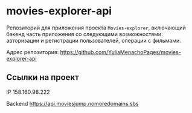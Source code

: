 # movies-explorer-api

Репозиторий для приложения проекта `Movies-explorer`, включающий бэкенд часть приложения со следующими возможностями: авторизации и регистрации пользователей, операции с фильмами. 

Адрес репозитория: https://github.com/YuliaMenachoPages/movies-explorer-api

## Ссылки на проект

IP 158.160.98.222

Backend https://api.moviesjump.nomoredomains.sbs


